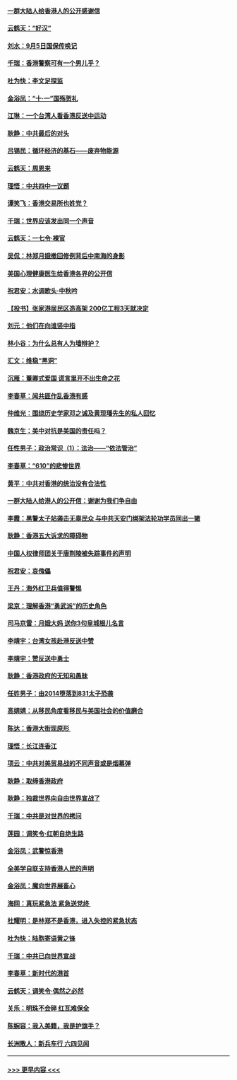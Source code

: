#### [一群大陆人给香港人的公开感谢信](../pages/nsc993/n11514797.md?t=09112033) 
#### [云鹤天：“好汉”](../pages/nsc993/n11513536.md?t=09112033) 
#### [刘水：9月5日国保传唤记](../pages/nsc993/n11513460.md?t=09112033) 
#### [千瑞：香港警察可有一个男儿乎？](../pages/nsc993/n11513109.md?t=09112033) 
#### [吐为快：李文足探监](../pages/nsc993/n11509622.md?t=09112033) 
#### [金浴凤：“十‧一”国殇贺礼](../pages/nsc993/n11509593.md?t=09112033) 
#### [江琳：一个台湾人看香港反送中运动](../pages/nsc993/n11509211.md?t=09112033) 
#### [耿静：中共最后的对头](../pages/nsc993/n11508308.md?t=09112033) 
#### [吕锡民：循环经济的基石——废弃物能源](../pages/nsc993/n11508212.md?t=09112033) 
#### [云鹤天：周恩来](../pages/nsc993/n11508055.md?t=09112033) 
#### [理悟：中共四中一议题](../pages/nsc993/n11507782.md?t=09112033) 
#### [谭笑飞：香港交易所也姓党？](../pages/nsc993/n11507753.md?t=09112033) 
#### [千瑞：世界应该发出同一个声音](../pages/nsc993/n11507290.md?t=09112033) 
#### [云鹤天：一七令‧裸官](../pages/nsc993/n11507177.md?t=09112033) 
#### [吴侃：林郑月娥撤回修例背后中南海的身影](../pages/nsc993/n11506876.md?t=09112033) 
#### [美国心理健康医生给香港各界的公开信](../pages/nsc993/n11506809.md?t=09112033) 
#### [祝君安：水调歌头‧中秋吟](../pages/nsc993/n11506758.md?t=09112033) 
#### [【投书】张家港居民区造高架 200亿工程3天就决定](../pages/nsc993/n11506682.md?t=09112033) 
#### [刘元：他们在向谁竖中指](../pages/nsc993/n11505384.md?t=09112033) 
#### [林小谷：为什么总有人为墙辩护？](../pages/nsc993/n11505226.md?t=09112033) 
#### [汇文：维稳“黑洞”](../pages/nsc993/n11504347.md?t=09112033) 
#### [沉雁：董卿式爱国 谎言里开不出生命之花](../pages/nsc993/n11503215.md?t=09112033) 
#### [李春草：闻共匪作乱香港有感](../pages/nsc993/n11503072.md?t=09112033) 
#### [仲维光：围绕历史学家邓之诚及黄现璠先生的私人回忆](../pages/nsc993/n11501330.md?t=09112033) 
#### [魏京生：美中对抗是美国的责任吗？](../pages/nsc993/n11500723.md?t=09112033) 
#### [任性男子：政治常识（1）：法治——“依法管治”](../pages/nsc993/n11500791.md?t=09112033) 
#### [李春草：“610”的悲惨世界](../pages/nsc993/n11501141.md?t=09112033) 
#### [黄平：中共对香港的统治没有合法性](../pages/nsc993/n11499473.md?t=09112033) 
#### [一群大陆人给港人的公开信：谢谢为我们争自由](../pages/nsc993/n11500402.md?t=09112033) 
#### [李霞：黑警太子站袭击无辜民众 与中共天安门绑架法轮功学员同出一辙](../pages/nsc993/n11499805.md?t=09112033) 
#### [耿静：香港五大诉求的障碍物](../pages/nsc993/n11497578.md?t=09112033) 
#### [中国人权律师团关于唐荆陵被失踪事件的声明](../pages/nsc993/n11500014.md?t=09112033) 
#### [祝君安：哀傀儡](../pages/nsc993/n11499776.md?t=09112033) 
#### [王丹：海外红卫兵值得警惕](../pages/nsc993/n11498138.md?t=09112033) 
#### [梁京：理解香港“勇武派”的历史角色](../pages/nsc993/n11498006.md?t=09112033) 
#### [司马京雷：月娥大妈  送你3句皇城根儿名言](../pages/nsc993/n11497885.md?t=09112033) 
#### [李靖宇：台湾女孩赴港反送中赞](../pages/nsc993/n11497721.md?t=09112033) 
#### [李靖宇：赞反送中勇士](../pages/nsc993/n11497452.md?t=09112033) 
#### [耿静：香港政府的无知和愚昧](../pages/nsc993/n11494238.md?t=09112033) 
#### [任姓男子：由2014堕落到831太子恐袭](../pages/nsc993/n11496683.md?t=09112033) 
#### [高婧婧：从移民角度看移民与美国社会的价值磨合](../pages/nsc993/n11495757.md?t=09112033) 
#### [陈达：香港大街现原形 ](../pages/nsc993/n11495441.md?t=09112033) 
#### [理悟：长江连香江](../pages/nsc993/n11495377.md?t=09112033) 
#### [项云：中共对美贸易战的不同声音或是烟幕弹](../pages/nsc993/n11494929.md?t=09112033) 
#### [耿静：取缔香港政府](../pages/nsc993/n11494218.md?t=09112033) 
#### [耿静：独裁世界向自由世界宣战了](../pages/nsc993/n11494190.md?t=09112033) 
#### [千瑞：中共是对世界的拷问](../pages/nsc993/n11493021.md?t=09112033) 
#### [莲园：调笑令‧红朝自绝生路](../pages/nsc993/n11493011.md?t=09112033) 
#### [金浴凤：武警惊香港](../pages/nsc993/n11492994.md?t=09112033) 
#### [全美学自联支持香港人民的声明](../pages/nsc993/n11492630.md?t=09112033) 
#### [金浴凤：魔向世界展畜心](../pages/nsc993/n11492599.md?t=09112033) 
#### [海网：真玩紧急法 紧急送党终 ](../pages/nsc993/n11492535.md?t=09112033) 
#### [杜耀明：是林郑不是香港，进入失控的紧急状态](../pages/nsc993/n11491420.md?t=09112033) 
#### [吐为快：陆胞寄语黄之锋](../pages/nsc993/n11491117.md?t=09112033) 
#### [千瑞：中共已向世界宣战](../pages/nsc993/n11490123.md?t=09112033) 
#### [李春草：新时代的港首](../pages/nsc993/n11489864.md?t=09112033) 
#### [云鹤天：调笑令·偶然之必然](../pages/nsc993/n11489701.md?t=09112033) 
#### [关乐：明珠不会碎 红瓦难保全](../pages/nsc993/n11489647.md?t=09112033) 
#### [陈婉容：我入美籍，我是护旗手？](../pages/nsc993/n11487908.md?t=09112033) 
#### [长洲散人：新兵车行 六四见闻](../pages/nsc993/n11487729.md?t=09112033) 

----
#### [ >>> 更早内容 <<< ](../indexes/nsc993-earlier.md)
